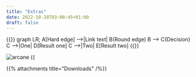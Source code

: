 ```yaml
---
title: "Extras"
date: 2022-10-28T03:00:45+01:00
draft: false
---
```


{{<mermaid align ="left">}}
graph LR;
    A[Hard edge] -->|Link text| B(Round edge)
    B --> C{Decision}
    C -->|One| D[Result one]
    C -->|Two| E[Result two]
{{</mermaid>}}


![arcane](/images/arcaneicon.jpeg)
{{<audio src="/audio/gunsforhire.mp3" caption="Guns for Hire" >}}

{{% attachments title="Downloads" /%}}